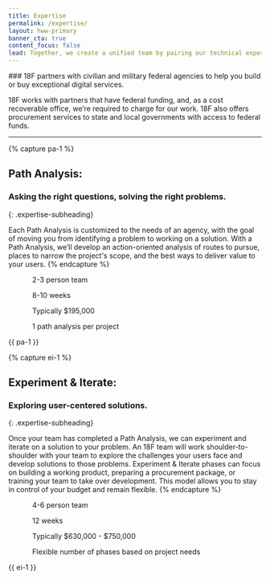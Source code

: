 ```yaml
---
title: Expertise
permalink: /expertise/
layout: hww-primary
banner_cta: true
content_focus: false
lead: Together, we create a unified team by pairing our technical expertise with your program knowledge.
---
```


<div class="hww-intro" markdown="1">
### 18F partners with civilian and military federal agencies to help you build or buy exceptional digital services.

18F works with partners that have federal funding, and, as a cost recoverable office, we’re required to charge for our work. 18F also offers procurement services to state and local governments with access to federal funds. 
</div>

---

{% capture pa-1 %}
## Path Analysis:
### Asking the right questions, solving the right problems.
{: .expertise-subheading}

Each Path Analysis is customized to the needs of an agency, with the goal of moving you from identifying a problem to working on a solution. With a Path Analysis, we’ll develop an action-oriented analysis of routes to pursue, places to narrow the project's scope, and the best ways to deliver value to your users. 
{% endcapture %}

<div class="usa-grid-full usa-section">
  <div class="usa-width-one-third">
    <ul class="graphic-list">
      <ol>
        <div class="graphic-list-img">
          <img src="{{ site.baseurl }}/assets/img/team-sm.svg" alt="">
        </div>
        <span>2-3 person team</span>
      </ol>
      <ol>
        <div class="graphic-list-img">
          <img src="{{ site.baseurl }}/assets/img/calendar.svg" alt="">
        </div>
        <span>8-10 weeks</span>
      </ol>
      <ol>
        <div class="graphic-list-img">
          <img src="{{ site.baseurl }}/assets/img/price-tag.svg" alt="">
        </div>
        <span>Typically $195,000</span>
      </ol>
      <ol>
        <div class="graphic-list-img">
          <img src="{{ site.baseurl }}/assets/img/arrow-right-dashed.svg" alt="">
        </div>
        <span>1 path analysis per project</span>
      </ol>
    </ul>
  </div>
  <div class="usa-width-two-thirds" markdown="1">
    {{ pa-1 }}
  </div>
</div>

{% capture ei-1 %}
## Experiment & Iterate:
### Exploring user-centered solutions.
{: .expertise-subheading}

Once your team has completed a Path Analysis, we can experiment and iterate on a solution to your problem. An 18F team will work shoulder-to-shoulder with your team to explore the challenges your users face and develop solutions to those problems. Experiment & Iterate phases can focus on building a working product, preparing a procurement package, or training your team to take over development. This model allows you to stay in control of your budget and remain flexible.
{% endcapture %}

<div class="usa-grid-full">
  <div class="usa-width-one-third">
    <ul class="graphic-list">
      <ol>
        <div class="graphic-list-img">
          <img src="{{ site.baseurl }}/assets/img/team-lg.svg" alt="">
        </div>
        <span>4-6 person team</span>
      </ol>
      <ol>
        <div class="graphic-list-img">
          <img src="{{ site.baseurl }}/assets/img/calendar.svg" alt="">
        </div>
        <span>12 weeks</span>
      </ol>
      <ol>
        <div class="graphic-list-img">
          <img src="{{ site.baseurl }}/assets/img/price-tag.svg" alt="">
        </div>
        <span>Typically $630,000 - $750,000</span>
      </ol>
      <ol>
        <div class="graphic-list-img">
          <img src="{{ site.baseurl }}/assets/img/rotate-clockwise.svg" alt="">
        </div>
        <span>Flexible number of phases based on project needs</span>
      </ol>
    </ul>
  </div>
  <div class="usa-width-two-thirds" markdown="1">
   {{ ei-1 }}
  </div>
</div>